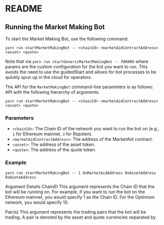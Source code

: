 # README

## Running the Market Making Bot

To start the Market Making Bot, use the following command:
```
yarn run startMarketMakingBot -- <chainId> <marketAidContractAddress> <asset> <quote>
```

Note that via `yarn run startGenericMarketMakingBot -- PARAMS` where params are the custom configuration for the bot you want to run. This avoids the need to use the guidedStart and allows for bot processes to be quickly spun up in the cloud for operators.

The API for the `MarketMakingBot` command-line parameters is as follows:
API with the following hierarchy of arguments:

```
yarn run startMarketMakingBot -- <chainId> <marketAidContractAddress> <asset> <quote>
```

### Parameters

- `<chainId>`: The Chain ID of the network you want to run the bot on (e.g., `1` for Ethereum mainnet, `3` for Ropsten).
- `<marketAidContractAddress>`: The address of the MarketAid contract.
- `<asset>`: The address of the asset token.
- `<quote>`: The address of the quote token.

### Example
```
yarn run startMarketMakingBot -- 1 0xMarketAidAddress 0xAssetAddress 0xQuoteAddress
```
Argument Details
ChainID
This argument represents the Chain ID that the bot will be running on. For example, if you want to run the bot on the Ethereum mainnet, you would specify 1 as the Chain ID. For the Optimism network, you would specify 10.

Pair(s)
This argument represents the trading pairs that the bot will be trading. A pair is denoted by the asset and quote currencies separated by




